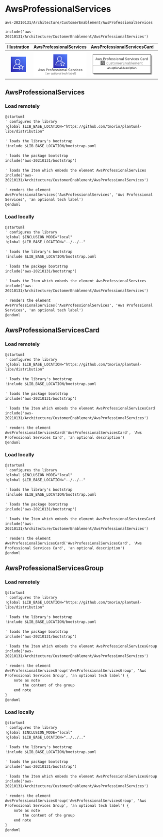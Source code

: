 # AwsProfessionalServices


```text
aws-20210131/Architecture/CustomerEnablement/AwsProfessionalServices
```

```text
include('aws-20210131/Architecture/CustomerEnablement/AwsProfessionalServices')
```



| Illustration | AwsProfessionalServices | AwsProfessionalServicesCard | AwsProfessionalServicesGroup |
| :---: | :---: | :---: | :---: |
| ![illustration for Illustration](../../../aws-20210131/Architecture/CustomerEnablement/AwsProfessionalServices.png) | ![illustration for AwsProfessionalServices](../../../aws-20210131/Architecture/CustomerEnablement/AwsProfessionalServices.Local.png) | ![illustration for AwsProfessionalServicesCard](../../../aws-20210131/Architecture/CustomerEnablement/AwsProfessionalServicesCard.Local.png) | ![illustration for AwsProfessionalServicesGroup](../../../aws-20210131/Architecture/CustomerEnablement/AwsProfessionalServicesGroup.Local.png) |




## AwsProfessionalServices

### Load remotely
```plantuml
@startuml
' configures the library
!global $LIB_BASE_LOCATION="https://github.com/tmorin/plantuml-libs/distribution"

' loads the library's bootstrap
!include $LIB_BASE_LOCATION/bootstrap.puml

' loads the package bootstrap
include('aws-20210131/bootstrap')

' loads the Item which embeds the element AwsProfessionalServices
include('aws-20210131/Architecture/CustomerEnablement/AwsProfessionalServices')

' renders the element
AwsProfessionalServices('AwsProfessionalServices', 'Aws Professional Services', 'an optional tech label')
@enduml
```

### Load locally
```plantuml
@startuml
' configures the library
!global $INCLUSION_MODE="local"
!global $LIB_BASE_LOCATION="../../.."

' loads the library's bootstrap
!include $LIB_BASE_LOCATION/bootstrap.puml

' loads the package bootstrap
include('aws-20210131/bootstrap')

' loads the Item which embeds the element AwsProfessionalServices
include('aws-20210131/Architecture/CustomerEnablement/AwsProfessionalServices')

' renders the element
AwsProfessionalServices('AwsProfessionalServices', 'Aws Professional Services', 'an optional tech label')
@enduml
```

## AwsProfessionalServicesCard

### Load remotely
```plantuml
@startuml
' configures the library
!global $LIB_BASE_LOCATION="https://github.com/tmorin/plantuml-libs/distribution"

' loads the library's bootstrap
!include $LIB_BASE_LOCATION/bootstrap.puml

' loads the package bootstrap
include('aws-20210131/bootstrap')

' loads the Item which embeds the element AwsProfessionalServicesCard
include('aws-20210131/Architecture/CustomerEnablement/AwsProfessionalServices')

' renders the element
AwsProfessionalServicesCard('AwsProfessionalServicesCard', 'Aws Professional Services Card', 'an optional description')
@enduml
```

### Load locally
```plantuml
@startuml
' configures the library
!global $INCLUSION_MODE="local"
!global $LIB_BASE_LOCATION="../../.."

' loads the library's bootstrap
!include $LIB_BASE_LOCATION/bootstrap.puml

' loads the package bootstrap
include('aws-20210131/bootstrap')

' loads the Item which embeds the element AwsProfessionalServicesCard
include('aws-20210131/Architecture/CustomerEnablement/AwsProfessionalServices')

' renders the element
AwsProfessionalServicesCard('AwsProfessionalServicesCard', 'Aws Professional Services Card', 'an optional description')
@enduml
```

## AwsProfessionalServicesGroup

### Load remotely
```plantuml
@startuml
' configures the library
!global $LIB_BASE_LOCATION="https://github.com/tmorin/plantuml-libs/distribution"

' loads the library's bootstrap
!include $LIB_BASE_LOCATION/bootstrap.puml

' loads the package bootstrap
include('aws-20210131/bootstrap')

' loads the Item which embeds the element AwsProfessionalServicesGroup
include('aws-20210131/Architecture/CustomerEnablement/AwsProfessionalServices')

' renders the element
AwsProfessionalServicesGroup('AwsProfessionalServicesGroup', 'Aws Professional Services Group', 'an optional tech label') {
    note as note
        the content of the group
    end note
}
@enduml
```

### Load locally
```plantuml
@startuml
' configures the library
!global $INCLUSION_MODE="local"
!global $LIB_BASE_LOCATION="../../.."

' loads the library's bootstrap
!include $LIB_BASE_LOCATION/bootstrap.puml

' loads the package bootstrap
include('aws-20210131/bootstrap')

' loads the Item which embeds the element AwsProfessionalServicesGroup
include('aws-20210131/Architecture/CustomerEnablement/AwsProfessionalServices')

' renders the element
AwsProfessionalServicesGroup('AwsProfessionalServicesGroup', 'Aws Professional Services Group', 'an optional tech label') {
    note as note
        the content of the group
    end note
}
@enduml
```


